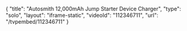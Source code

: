 {
    "title": "Autosmith 12,000mAh Jump Starter   Device Charger",
    "type": "solo",
    "layout": "iframe-static",
    "videoId": "112346711",
    "url": "\/tvpembed\/112346711"
}